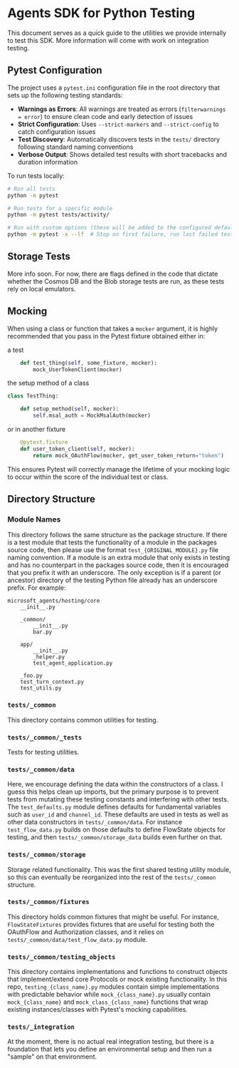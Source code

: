 # Agents SDK for Python Testing

This document serves as a quick guide to the utilities we provide internally to test this SDK. More information will come with work on integration testing.

## Pytest Configuration

The project uses a `pytest.ini` configuration file in the root directory that sets up the following testing standards:

- **Warnings as Errors**: All warnings are treated as errors (`filterwarnings = error`) to ensure clean code and early detection of issues
- **Strict Configuration**: Uses `--strict-markers` and `--strict-config` to catch configuration issues
- **Test Discovery**: Automatically discovers tests in the `tests/` directory following standard naming conventions
- **Verbose Output**: Shows detailed test results with short tracebacks and duration information

To run tests locally:
```bash
# Run all tests
python -m pytest

# Run tests for a specific module
python -m pytest tests/activity/

# Run with custom options (these will be added to the configured defaults)
python -m pytest -x --lf  # Stop on first failure, run last failed tests
```

## Storage Tests

More info soon. For now, there are flags defined in the code that dictate whether the Cosmos DB and the Blob storage tests are run, as these tests rely on local emulators.

## Mocking

When using a class or function that takes a `mocker` argument, it is highly recommended that you pass in the Pytest fixture obtained either in:

a test

```python
    def test_thing(self, some_fixture, mocker):
        mock_UserTokenClient(mocker)
```

the setup method of a class

```python
class TestThing:

    def setup_method(self, mocker):
        self.msal_auth = MockMsalAuth(mocker)
```

or in another fixture

```python
    @pytest.fixture
    def user_token_client(self, mocker):
        return mock_OAuthFlow(mocker, get_user_token_return="token")
```

This ensures Pytest will correctly manage the lifetime of your mocking logic to occur within the score of the individual test or class.

## Directory Structure


### Module Names

This directory follows the same structure as the package structure. If there is a test module that tests the functionality of a module in the packages source code, then please use the format `test_{ORIGINAL_MODULE}.py` file naming convention. If a module is an extra module that only exists in testing and has no counterpart in the packages source code, then it is encouraged that you prefix it with an underscore. The only exception is if a parent (or ancestor) directory of the testing Python file already has an underscore prefix. For example:

```
microsoft_agents/hosting/core
    __init__.py

    _common/
        __init__.py
        bar.py

    app/
        __init__.py
        _helper.py
        test_agent_application.py

    _foo.py
    test_turn_context.py
    test_utils.py

```

### `tests/_common`

This directory contains common utilities for testing.

### `tests/_common/_tests`

Tests for testing utilities.

### `tests/_common/data`

Here, we encourage defining the data within the constructors of a class. I guess this helps clean up imports, but the primary purpose is to prevent tests from mutating these testing constants and interfering with other tests. The `test_defaults.py` module defines defaults for fundamental variables such as `user_id` and `channel_id`. These defaults are used in tests as well as other data constructors in `tests/_common/data`. For instance `test_flow_data.py` builds on those defaults to define FlowState objects for testing, and then `tests/_common/storage_data` builds even further on that.

### `tests/_common/storage`

Storage related functionality. This was the first shared testing utility module, so this can eventually be reorganized into the rest of the `tests/_common` structure.

### `tests/_common/fixtures`

This directory holds common fixtures that might be useful. For instance, `FlowStateFixtures` provides fixtures that are useful for testing both the OAuthFlow and Authorization classes, and it relies on `tests/_common/data/test_flow_data.py` module.

### `tests/_common/testing_objects`

This directory contains implementations and functions to construct objects that implement/extend core Protocols or mock existing functionality. In this repo, `testing_{class_name}.py` modules contain simple implementations with predictable behavior while `mock_{class_name}.py` usually contain `mock_{class_name}` and `mock_class_{class_name}` functions that wrap existing instances/classes with Pytest's mocking capabilities.

### `tests/_integration`

At the moment, there is no actual real integration testing, but there is a foundation that lets you define an environmental setup and then run a "sample" on that environment.